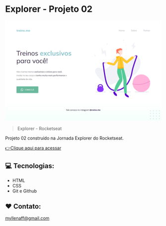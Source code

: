# Explorer - Projeto 02

![preview](./.github/preview_projeto02.png)

> Explorer - Rocketseat

Projeto 02 construído na Jornada Explorer do Rocketseat.

[👉Clique aqui para acessar](https://myllenaff.github.io/meuprojeto02/)

## 💻 Tecnologias:

- HTML
- CSS
- Git e Github

## ❤ Contato:

myllenaff@gmail.com